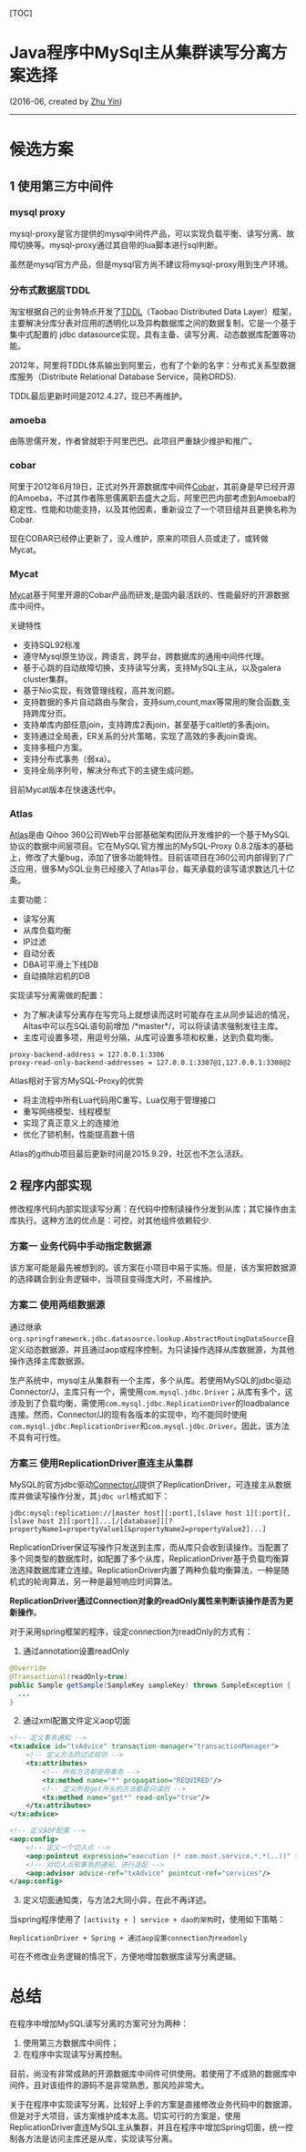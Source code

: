 [TOC]

# Java程序中MySql主从集群读写分离方案选择

(2016-06, created by [Zhu Yin](mailto:zhuyin@chinamobile.com))

---

# 候选方案
## 1 使用第三方中间件
### mysql proxy
mysql-proxy是官方提供的mysql中间件产品，可以实现负载平衡、读写分离、故障切换等。mysql-proxy通过其自带的lua脚本进行sql判断。

虽然是mysql官方产品，但是mysql官方尚不建议将mysql-proxy用到生产环境。

### 分布式数据层TDDL
淘宝根据自己的业务特点开发了[TDDL](https://github.com/alibaba/tb_tddl)（Taobao Distributed Data Layer）框架，主要解决分库分表对应用的透明化以及异构数据库之间的数据复制，它是一个基于集中式配置的 jdbc datasource实现，具有主备、读写分离、动态数据库配置等功能。

2012年，阿里将TDDL体系输出到阿里云，也有了个新的名字：分布式关系型数据库服务（Distribute Relational Database Service，简称DRDS).

TDDL最后更新时间是2012.4.27，现已不再维护。

### amoeba
由陈思儒开发，作者曾就职于阿里巴巴。此项目严重缺少维护和推广。

### cobar
阿里于2012年6月19日，正式对外开源数据库中间件[Cobar](https://github.com/alibaba/cobar)，其前身是早已经开源的Amoeba，不过其作者陈思儒离职去盛大之后，阿里巴巴内部考虑到Amoeba的稳定性、性能和功能支持，以及其他因素，重新设立了一个项目组并且更换名称为Cobar.

现在COBAR已经停止更新了，没人维护，原来的项目人员或走了，或转做Mycat。

### Mycat
[Mycat](http://www.mycat.org.cn)基于阿里开源的Cobar产品而研发,是国内最活跃的、性能最好的开源数据库中间件。

关键特性

- 支持SQL92标准
- 遵守Mysql原生协议，跨语言，跨平台，跨数据库的通用中间件代理。
- 基于心跳的自动故障切换，支持读写分离，支持MySQL主从，以及galera cluster集群。
- 基于Nio实现，有效管理线程，高并发问题。
- 支持数据的多片自动路由与聚合，支持sum,count,max等常用的聚合函数,支持跨库分页。
- 支持单库内部任意join，支持跨库2表join，甚至基于caltlet的多表join。
- 支持通过全局表，ER关系的分片策略，实现了高效的多表join查询。
- 支持多租户方案。
- 支持分布式事务（弱xa）。
- 支持全局序列号，解决分布式下的主键生成问题。

目前Mycat版本在快速迭代中。

### Atlas
[Atlas](https://github.com/Qihoo360/Atlas/blob/master/README_ZH.md)是由 Qihoo 360公司Web平台部基础架构团队开发维护的一个基于MySQL协议的数据中间层项目。它在MySQL官方推出的MySQL-Proxy 0.8.2版本的基础上，修改了大量bug，添加了很多功能特性。目前该项目在360公司内部得到了广泛应用，很多MySQL业务已经接入了Atlas平台，每天承载的读写请求数达几十亿条。

主要功能：

- 读写分离
- 从库负载均衡
- IP过滤
- 自动分表
- DBA可平滑上下线DB
- 自动摘除宕机的DB

实现读写分离需做的配置：

- 为了解决读写分离存在写完马上就想读而这时可能存在主从同步延迟的情况，Altas中可以在SQL语句前增加 /\*master*/，可以将读请求强制发往主库。
- 主库可设置多项，用逗号分隔，从库可设置多项和权重，达到负载均衡。

```shell
proxy-backend-address = 127.0.0.1:3306
proxy-read-only-backend-addresses = 127.0.0.1:3307@1,127.0.0.1:3308@2
```

Atlas相对于官方MySQL-Proxy的优势

- 将主流程中所有Lua代码用C重写，Lua仅用于管理接口
- 重写网络模型、线程模型
- 实现了真正意义上的连接池
- 优化了锁机制，性能提高数十倍

Atlas的github项目最后更新时间是2015.9.29，社区也不怎么活跃。

## 2 程序内部实现
修改程序代码内部实现读写分离：在代码中控制读操作分发到从库；其它操作由主库执行。这种方法的优点是：可控，对其他组件依赖较少.

### 方案一 业务代码中手动指定数据源

该方案可能是最先被想到的。该方案在小项目中易于实施。但是，该方案把数据源的选择耦合到业务逻辑中，当项目变得庞大时，不易维护。

### 方案二 使用两组数据源
通过继承`org.springframework.jdbc.datasource.lookup.AbstractRoutingDataSource`自定义动态数据源，并且通过aop或程序控制，为只读操作选择从库数据源，为其他操作选择主库数据源。

生产系统中，mysql主从集群有一个主库，多个从库。若使用MySQL的jdbc驱动Connector/J，主库只有一个，需使用`com.mysql.jdbc.Driver`；从库有多个，这涉及到了负载均衡，需使用`com.mysql.jdbc.ReplicationDriver`的loadbalance连接。然而，Connector/J的现有各版本的实现中，均不能同时使用`com.mysql.jdbc.ReplicationDriver`和`com.mysql.jdbc.Driver`。因此，该方法不具有可行性。

### 方案三 使用ReplicationDriver直连主从集群
MySQL的官方jdbc驱动[Connector/J](https://dev.mysql.com/doc/connector-j/5.1/en/connector-j-master-slave-replication-connection.html)提供了ReplicationDriver，可连接主从数据库并做读写操作分发，其`jdbc url`格式如下：

```
jdbc:mysql:replication://[master host][:port],[slave host 1][:port][,[slave host 2][:port]]...[/[database]][?propertyName1=propertyValue1[&propertyName2=propertyValue2]...]
```

ReplicationDriver保证写操作只发送到主库，而从库只会收到读操作。当配置了多个同类型的数据库时，如配置了多个从库，ReplicationDriver基于负载均衡算法选择数据库建立连接。ReplicationDriver内置了两种负载均衡算法，一种是随机式的轮询算法，另一种是最短响应时间算法。

**ReplicationDriver通过Connection对象的readOnly属性来判断该操作是否为更新操作**。

对于采用spring框架的程序，设定connection为readOnly的方式有：

1) 通过annotation设置readOnly

```java
@Override
@Transactional(readOnly=true)
public Sample getSample(SampleKey sampleKey) throws SampleException {
  ...
}
```

2) 通过xml配置文件定义aop切面

```xml
<!-- 定义事务通知 -->
<tx:advice id="txAdvice" transaction-manager="transactionManager">
    <!-- 定义方法的过滤规则 -->
    <tx:attributes>
        <!-- 所有方法都使用事务 -->
        <tx:method name="*" propagation="REQUIRED"/>
        <!-- 定义所有get开头的方法都是只读的 -->
        <tx:method name="get*" read-only="true"/>
    </tx:attributes>
</tx:advice>

<!-- 定义AOP配置 -->
<aop:config>
    <!-- 定义一个切入点 -->
    <aop:pointcut expression="execution (* com.most.service.*.*(..))" id="services"/>
    <!-- 对切入点和事务的通知，进行适配 -->
    <aop:advisor advice-ref="txAdvice" pointcut-ref="services"/>
</aop:config>
```

3) 定义切面通知类，与方法2大同小异，在此不再详述。



当spring程序使用了 `[activity + ] service + dao的架构`时，使用如下策略：

```
ReplicationDriver + Spring + 通过aop设置connection为readonly
```

可在不修改业务逻辑的情况下，方便地增加数据库读写分离逻辑。

# 总结

在程序中增加MySQL读写分离的方案可分为两种：

1. 使用第三方数据库中间件；
2. 在程序中实现读写分离控制。

目前，尚没有非常成熟的开源数据库中间件可供使用。若使用了不成熟的数据库中间件，且对该组件的源码不是非常熟悉，那风险非常大。

关于在程序中实现读写分离，比较好上手的方案是直接修改业务代码中的数据源，但是对于大项目，该方案维护成本太高。切实可行的方案是，使用ReplicationDriver直连MySQL主从集群，并且在程序中增加Spring切面，统一控制各方法是访问主库还是从库，实现读写分离。
